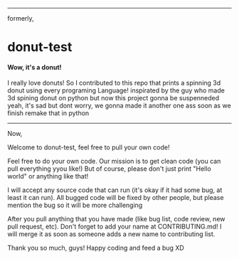 ---------------------------------------------------------------------------------------------
formerly,

# donut-test
#### Wow, it's a donut!
I really love donuts! So I contributed to this repo that prints a spinning 3d donut using every programing Language! 
inspirated by the guy who made 3d spining donut on python
but now this project gonna be suspenneded
yeah, it's sad
but dont worry, we gonna made it another one ass soon as we finish remake that in python

--------------------------------------------------------------------------------------------
Now,

Welcome to donut-test, feel free to pull your own code!

Feel free to do your own code. Our mission is to get clean code (you can pull everything yyou like!)
But of course, please don't just print "Hello world" or anything like that!

I will accept any source code that can run (it's okay if it had some bug, at least it can run).
All bugged code will be fixed by other people, but please mention the bug so it will be more challenging

After you pull anything that you have made (like bug list, code review, new pull request, etc). Don't forget to add your name at CONTRIBUTING.md!
I will merge it as soon as someone adds a new name to contributing list.

Thank you so much, guys! Happy coding and feed a bug XD
